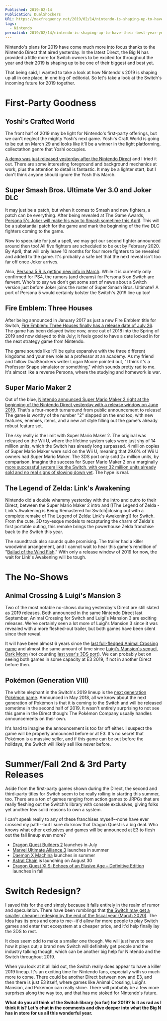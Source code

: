 ```yaml
---
Published: 2019-02-14
Publication: DualShockers
URL: https://maxfrequency.net/2019/02/14/nintendo-is-shaping-up-to-have-their-best-year-yet-in-2019/
tags:
  - Nintendo
permalink: 2019/02/14/nintendo-is-shaping-up-to-have-their-best-year-yet-in-2019/
---
```

Nintendo's plans for 2019 have come much more into focus thanks to the Nintendo Direct that aired yesterday. In the latest Direct, the Big N has provided a little more for Switch owners to be excited for throughout the year and their 2019 is shaping up to be one of their biggest and best yet.

That being said, I wanted to take a look at how Nintendo's 2019 is shaping up all in one place, in one big ol' editorial. So let's take a look at the Switch's incoming future for 2019 together.

# First-Party Goodness

## Yoshi's Crafted World

The front half of 2019 may be light for Nintendo's first-party offerings, but we can't neglect the mighty Yosh's next game. Yoshi's Craft World is going to be out on March 29 and looks like it'll be a winner in the light platforming, collectathon genre that Yoshi occupies.

[A demo was just released yesterday after the Nintendo Direct](https://www.dualshockers.com/yoshis-crafted-world-free-demo/) and I tried it out. There are some interesting foreground and background mechanics at work, plus the attention to detail is fantastic. It may be a lighter start, but I don't think anyone should ignore the Yosh this March.

## Super Smash Bros. Ultimate Ver 3.0 and Joker DLC

It may just be a patch, but when it comes to Smash and new fighters, a patch can be everything. After being revealed at The Game Awards, [Persona 5's Joker will make his way to Smash sometime this April](https://www.dualshockers.com/persona-5-joker-super-smash-bros-ultimate-release-april/). This will be a substantial patch for the game and mark the beginning of the five DLC fighters coming to the game.

Now to speculate for just a spell, we may get our second fighter announced around then too! All five fighters are scheduled to be out by February 2020. By April, that will only leave 10 months for four more fighters to be revealed and added to the game. It's probably a safe bet that the next reveal isn't too far off once Joker arrives.

Also, [Persona 5 R is getting new info in March](https://www.dualshockers.com/persona-5-r-announcement-ps4/). While it is currently only confirmed for PS4, the rumors (and dreams) for Persona 5 on Switch are fervent. Who's to say we don't get some sort of news about a Switch version just before Joker joins the roster of Super Smash Bros. Ultimate? A port of Persona 5 would certainly bolster the Switch's 2019 line up too!

## Fire Emblem: Three Houses

After being announced in January 2017 as just a new Fire Emblem title for Switch, [Fire Emblem: Three Houses finally has a release date of July 26](https://www.dualshockers.com/fire-emblem-three-houses-release-date-switch/). The game has been delayed twice now, once out of 2018 into the Spring of 2019 and now delayed to this July; it feels good to have a date locked in for the next strategy game from Nintendo.

The game sounds like it'll be quite expansive with the three different kingdoms and your new role as a professor at an academy. As my friend and follow DualShockers writer Logan Moore pointed out, "I think it's a Professor Snape simulator or something," which sounds pretty rad to me. It's almost like a reverse Persona, where the studying and homework is war.

## Super Mario Maker 2

Out of the blue, [Nintendo announced Super Mario Maker 2 right at the beginning of the Nintendo Direct yesterday with a release window on June 2019](https://www.dualshockers.com/super-mario-maker-2-announced-june-2019/). That's a four-month turnaround from public announcement to release! The game is worthy of the number "2" slapped on the end too, with new features, enemies, items, and a new art style filling out the game's already robust feature set.

The sky really is the limit with Super Mario Maker 2. The original was released on the Wii U, where the lifetime system sales were just shy of 14 million units, which the Switch has already long surpassed. 4 million copies of Super Mario Maker were sold on the Wii U, meaning that 29.6% of Wii U owners had Super Mario Maker. The 3DS port only sold 2+ million units, by comparison. Imagine the success for Super Mario Maker 2 on a marginally [more successful system like the Switch, with over 32 million units already sold and no real signs of slowing down yet](https://www.dualshockers.com/nintendo-switch-32-million-units-sold/). The hype is real.

## The Legend of Zelda: Link's Awakening

Nintendo did a double whammy yesterday with the intro and outro to their Direct, between the Super Mario Maker 2 intro and [[The Legend of Zelda - Link's Awakening is Being Remastered for Switch|closing out with a complete remake of The Legend of Zelda: Link's Awakening]] for Switch. From the cute, 3D toy-esque models to recapturing the charm of Zelda's first portable outing, this remake brings the powerhouse Zelda franchise back to the Switch this year.

The soundtrack also sounds quite promising. The trailer had a killer woodwind arrangement, and I cannot wait to hear this game's rendition of "[Ballad of the Wind Fish](https://www.youtube.com/watch?v=YkGJmFjfx6Q)." With only a release window of 2019 for now, the wait for Link's Awakening will be tough.

# The No-Shows

## Animal Crossing & Luigi's Mansion 3

Two of the most notable no-shows during yesterday's Direct are still slated as 2019 releases. Both announced in the same Nintendo Direct last September, Animal Crossing for Switch and Luigi's Mansion 3 are exciting releases. We've certainly seen a lot more of Luigi's Mansion 3 since it was revealed with a more fleshed-out trailer, but both games have been silent since their reveal.

It will have been almost 6 years since the [last full-fledged Animal Crossing game](https://www.dualshockers.com/review-animal-crossing-new-leaf/) and almost the same amount of time since [Luigi's Mansion's sequel, Dark Moon](https://www.dualshockers.com/review-luigis-mansion-dark-moon/) (not counting [last year's 3DS port](https://www.dualshockers.com/luigis-mansion-review-nintendo-3ds/)). We can probably bet on seeing both games in some capacity at E3 2019, if not in another Direct before then.

## Pokémon (Generation VIII)

The white elephant in the Switch's 2019 lineup is the [next generation Pokémon game](https://www.dualshockers.com/pokemon-gen-8-2019-nintendo-switch-3ds/). Announced in May 2018, all we know about the next generation of Pokémon is that it is coming to the Switch and will be released sometime in the second half of 2019. It wasn't entirely surprising to not see this game in the Direct though: The Pokémon Company usually handles announcements on their own.

It's hard to imagine the announcement is too far off either. I suspect the game will be properly announced before or at E3. It's no secret that Pokémon is a massive seller, and if this game can be out before the holidays, the Switch will likely sell like never before.
# Summer/Fall 2nd & 3rd Party Releases

Aside from the first-party games shown during the Direct, the second and third-party titles for Switch seem to be really rolling in starting this summer, too. There are a ton of games ranging from action games to JRPGs that are really fleshing out the Switch's library with console exclusives, giving folks yet another few solid reasons to own a system.

I can't speak really to any of these franchises myself--none have ever crossed my path--but I sure do know that Dragon Quest is a big deal. Who knows what other exclusives and games will be announced at E3 to flesh out the fall lineup even more?

- [Dragon Quest Builders 2](https://www.dualshockers.com/dragon-quest-builders-2-release-date-2/) launches in July
- [Marvel Ultimate Alliance 3](https://www.dualshockers.com/marvel-ultimate-alliance-3-release-window/) launches in summer
- [Daemon X Machina](https://www.dualshockers.com/daemon-x-machina-demo-today/) launches in summer
- [Astral Chain](https://www.dualshockers.com/astral-chain-platinum-switch/) is launching on August 30
- [Dragon Quest XI S: Echoes of an Elusive Age – Definitive Edition](https://www.dualshockers.com/dragon-quest-xi-s-definitive-edition/) launches in fall
# Switch Redesign?

I saved this for the end simply because it falls entirely in the realm of rumor and speculation. There have been rumblings that [the Switch may get a smaller, cheaper redesign by the end of the fiscal year (March 2020)](https://www.dualshockers.com/report-switch-redesign-2019/). The idea has its pros and cons to me--it'd allow for more people to play Switch games and enter that ecosystem at a cheaper price, and it'd help finally lay the 3DS to rest.

It does seem odd to make a smaller one though. We will just have to see how it plays out; a brand new Switch will definitely get people and the industry talking though, which can be another big help for Nintendo and the Switch throughout 2019.

When you look at it all laid out, the Switch really does appear to have a killer 2019 lineup. It's an exciting time for Nintendo fans, especially with so much more to come. There could be another Direct between now and E3, and then there is just E3 itself, where games like Animal Crossing, Luigi's Mansion, and Pokémon can really shine. There will probably be a few more surprises along the way too, and that has me stoked for Nintendo's future.

**What do you all think of the Switch library (so far) for 2019? Is it as rad as I think it is? Let's chat in the comments and dive deeper into what the Big N has in store for us all this wonderful year.**